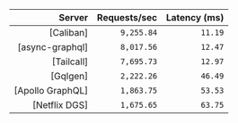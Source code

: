 <!-- PERFORMANCE_RESULTS_START -->

| Server | Requests/sec | Latency (ms) |
|--------:|--------------:|--------------:|
| [Caliban] | `9,255.84` | `11.19` |
| [async-graphql] | `8,017.56` | `12.47` |
| [Tailcall] | `7,695.73` | `12.97` |
| [Gqlgen] | `2,222.26` | `46.49` |
| [Apollo GraphQL] | `1,863.75` | `53.53` |
| [Netflix DGS] | `1,675.65` | `63.75` |

<!-- PERFORMANCE_RESULTS_END -->
